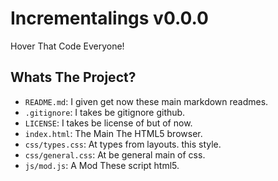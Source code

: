 # Incrementalings v0.0.0
Hover That Code Everyone!

## Whats The Project?
- `README.md`: I given get now these main markdown readmes.
- `.gitignore`: I takes be gitignore github.
- `LICENSE`: I takes be license of but of now.
- `index.html`: The Main The HTML5 browser.
- `css/types.css`: At types from layouts. this style.
- `css/general.css`: At be general main of css.
- `js/mod.js`: A Mod These script html5.
